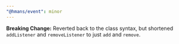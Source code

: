 ```yaml
---
"@hmans/event": minor
---
```


**Breaking Change:** Reverted back to the class syntax, but shortened `addListener` and `removeListener` to just `add` and `remove`.
